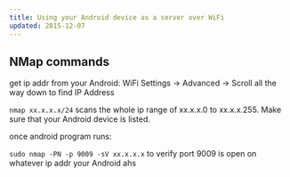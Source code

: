 ```yaml
---
title: Using your Android device as a server over WiFi
updated: 2015-12-07
---
```


## NMap commands
get ip addr from your Android: WiFi Settings -> Advanced -> Scroll all the way down to find IP Address

`nmap xx.x.x.x/24` scans the whole ip range of xx.x.x.0 to xx.x.x.255.  Make sure that your Android device is listed.

once android program runs:

`sudo nmap -PN -p 9009 -sV xx.x.x.x` to verify port 9009 is open on whatever ip addr your Android ahs



